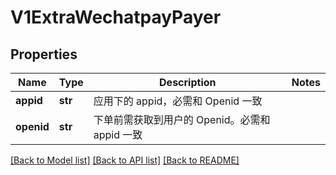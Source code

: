 # V1ExtraWechatpayPayer

## Properties
Name | Type | Description | Notes
------------ | ------------- | ------------- | -------------
**appid** | **str** | 应用下的 appid，必需和 Openid 一致 | 
**openid** | **str** | 下单前需获取到用户的 Openid。必需和 appid 一致 | 

[[Back to Model list]](../README.md#documentation-for-models) [[Back to API list]](../README.md#documentation-for-api-endpoints) [[Back to README]](../README.md)


